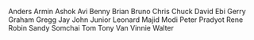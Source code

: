 Anders
Armin
Ashok
Avi
Benny
Brian
Bruno
Chris
Chuck
David
Ebi
Gerry
Graham
Gregg
Jay
John
Junior
Leonard
Majid
Modi
Peter
Pradyot
Rene
Robin
Sandy
Somchai
Tom
Tony
Van
Vinnie
Walter

